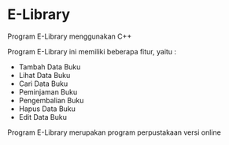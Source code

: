 # E-Library
Program E-Library menggunakan C++

Program E-Library ini memiliki beberapa fitur, yaitu :
- Tambah Data Buku
- Lihat Data Buku
- Cari Data Buku
- Peminjaman Buku
- Pengembalian Buku
- Hapus Data Buku
- Edit Data Buku

Program E-Library merupakan program perpustakaan versi online
